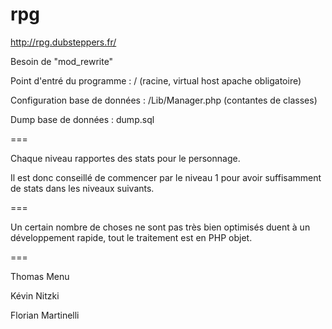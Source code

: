 rpg
===

http://rpg.dubsteppers.fr/

Besoin de "mod_rewrite"

Point d'entré du programme : / (racine, virtual host apache obligatoire)

Configuration base de données : /Lib/Manager.php (contantes de classes)

Dump base de données : dump.sql

===

Chaque niveau rapportes des stats pour le personnage.

Il est donc conseillé de commencer par le niveau 1 pour avoir suffisamment de stats dans les niveaux suivants.

===

Un certain nombre de choses ne sont pas très bien optimisés duent à un développement rapide, tout le traitement est en PHP objet.

===

Thomas Menu

Kévin Nitzki

Florian Martinelli
